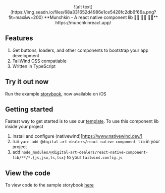 

<center>
![alt text](https://img.seadn.io/files/68a331652d4986e1ce5428fc2db6f66a.png?fit=max&w=200)
**Munchkin - A react native component lib 🧟‍♀️ 🧟‍♀️ 🧟‍♀️**
https://munchkinreact.app/
</center>

## Features
1. Get buttons, loaders, and other components to bootstrap your app development
2. TailWind CSS compatiable
3. Written in TypeScript

## Try it out now
Run the example [storybook](https://testflight.apple.com/join/zVYWbbm1 "storybook"), now available on iOS

## Getting started
Fastest way to get started is to use our [template](https://github.com/daboigbae/react-native-template). To use this component lib inside your project
1. Install and configure (nativewind)[https://www.nativewind.dev/]
2. run `yarn add @digital-art-dealers/react-native-component-lib` in your project
3. add `node_modules/@digital-art-dealers/react-native-component-lib/**/*.{js,jsx,ts,tsx}` to your `tailwind.config.js`

## View the code
To view code to the sample storybook [here](https://github.com/daboigbae/react-native-component-lib)